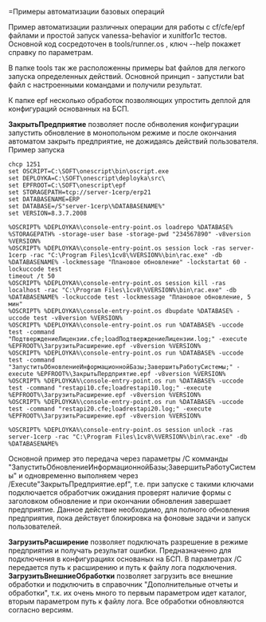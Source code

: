 =Примеры автоматизации базовых операций 

Пример автоматизации различных операции для работы с cf/cfe/epf файлами и простой запуск vanessa-behavior и xunitfor1c тестов. 
Основной код сосредоточен в tools/runner.os , ключ --help покажет справку по параметрам. 

В папке tools так же расположенны примеры bat файлов для легкого запуска определенных действий. 
Основной принцип - запустили bat файл с настроенными командами и получили результат.

К папке epf несколько обработок позволяющих упростить деплой для конфигураций основанных на БСП. 

**ЗакрытьПредприятие** позволяет после обнволения конфигурации запустить обновление в монопольном режиме и после окончания автоматом закрыть предприятие, не дожидаясь действий пользователя. 
Пример запуска 
```
chcp 1251
set OSCRIPT=C:\SOFT\onescript\bin\oscript.exe
set DEPLOYKA=C:\SOFT\onescript\deployka\src\
set EPFROOT=C:\SOFT\onescript\epf
set STORAGEPATH=tcp://server-1cerp/erp21
set DATABASENAME=ERP
set DATABASE=/S"server-1cerp\%DATABASENAME%"
set VERSION=8.3.7.2008

%OSCRIPT% %DEPLOYKA%\console-entry-point.os loadrepo %DATABASE% %STORAGEPATH% -storage-user base -storage-pwd "234567890" -v8version %VERSION%
%OSCRIPT% %DEPLOYKA%\console-entry-point.os session lock -ras server-1cerp -rac "C:\Program Files\1cv8\%VERSION%\bin\rac.exe" -db %DATABASENAME% -lockmessage "Плановое обновление" -lockstartat 60 -lockuccode test
timeout /t 50
%OSCRIPT% %DEPLOYKA%\console-entry-point.os session kill -ras localhost -rac "C:\Program Files\1cv8\%VERSION%\bin\rac.exe" -db %DATABASENAME% -lockuccode test -lockmessage "Плановое обновление, 5 мин"
%OSCRIPT% %DEPLOYKA%\console-entry-point.os dbupdate %DATABASE% -uccode test -v8version %VERSION%
%OSCRIPT% %DEPLOYKA%\console-entry-point.os run %DATABASE% -uccode test -command "ПодтверждениеЛицензии.cfe;loadПодтверждениеЛицензии.log;" -execute %EPFROOT%\ЗагрузитьРасширение.epf -v8version %VERSION%
%OSCRIPT% %DEPLOYKA%\console-entry-point.os run %DATABASE% -uccode test -command "ЗапуститьОбновлениеИнформационнойБазы;ЗавершитьРаботуСистемы;" -execute %EPFROOT%\ЗакрытьПердприятие.epf -v8version %VERSION%
%OSCRIPT% %DEPLOYKA%\console-entry-point.os run %DATABASE% -uccode test -command "restapi10.cfe;loadrestapi10.log;" -execute %EPFROOT%\ЗагрузитьРасширение.epf -v8version %VERSION%
%OSCRIPT% %DEPLOYKA%\console-entry-point.os run %DATABASE% -uccode test -command "restapi20.cfe;loadrestapi20.log;" -execute %EPFROOT%\ЗагрузитьРасширение.epf -v8version %VERSION%

%OSCRIPT% %DEPLOYKA%\console-entry-point.os session unlock -ras server-1cerp -rac "C:\Program Files\1cv8\%VERSION%\bin\rac.exe" -db %DATABASENAME%

``` 
Основной пример это передача через параметры /C комманды "ЗапуститьОбновлениеИнформационнойБазы;ЗавершитьРаботуСистемы" и одновременно выполняем через /Execute"ЗакрытьПредприятие.epf", т.е. при запуске с такими ключами подключается обработчик ожидания проверят наличие формы с заголовком обновление и при окончании обновления завершает предприятие. Данное действие необходимо, для полного обновления предприятия, пока действует блокировка на фоновые задачи и запуск пользователей.

**ЗагрузитьРасширение** позволяет подключать разрешение в режиме предприятия и получать результат ошибки. Предназначенно для подключения в конфигурациях основаных на БСП. В параметрах /C передается путь к расширению и путь к файлу лога подключения. 
**ЗагрузитьВнешниеОбработки** позволяет загрузить все внешние обработки и подключить в справочник "Дополнительные отчеты и обработки", т.к. их очень много то первым параметром идет каталог, вторым параметром путь к файлу лога. Все обработки обновляются согласно версиям.
 
 
 
